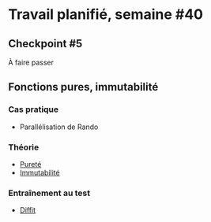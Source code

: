 # Travail planifié, semaine #40

## Checkpoint #5
À faire passer

##  Fonctions pures, immutabilité

### Cas pratique
- Parallélisation de Rando

### Théorie
- [Pureté](../supports/source/06-PureteImmutabilite.md#pureté)
- [Immutabilité](../supports/source/06-PureteImmutabilite.md#immutabilité)

### Entraînement au test
- [Diffit](../exos/diffit/README.md)
